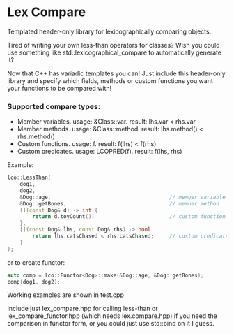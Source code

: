 # Lex Compare

Templated header-only library for lexicographically comparing objects.

Tired of writing your own less-than operators for classes? Wish you could use
something like std::lexicographical_compare to automatically generate it?

Now that C++ has variadic templates you can! Just include this header-only
library and specify which fields, methods or custom functions you want your
functions to be compared with!

### Supported compare types:

* Member variables.  usage: &Class::var.    result: lhs.var < rhs.var
* Member methods.    usage: &Class::method. result: lhs.method() < rhs.method()
* Custom functions.  usage: f.              result: f(lhs) < f(rhs)
* Custom predicates. usage: LCOPRED(f).     result: f(lhs, rhs)

Example:
```c++
lco::LessThan(
    dog1,
    dog2,
    &Dog::age,                                      // member variable
    &Dog::getBones,                                 // member method
    [](const Dog& d) -> int {
        return d.toyCount();                        // custom function
    },
    [](const Dog& lhs, const Dog& rhs) -> bool
        return lhs.catsChased < rhs.catsChased;     // custom predicate
    }
);
```

or to create functor:
```c++
auto comp = lco::Functor<Dog>::make(&Dog::age, &Dog::getBones);
comp(dog1, dog2);
```

Working examples are shown in test.cpp

Include just lex_compare.hpp for calling less-than or lex_compare_functor.hpp
(which needs lex.compare.hpp) if you need the comparison in functor form,
or you could just use std::bind on it I guess.

